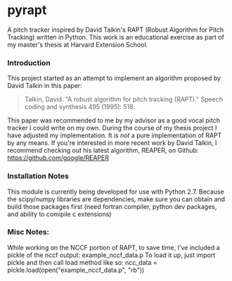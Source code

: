 # pyrapt
A pitch tracker inspired by David Talkin's RAPT (Robust Algorithm for Pitch Tracking) written in Python. This work is an educational exercise as part of my master's thesis at Harvard Extension School.

### Introduction

This project started as an attempt to implement an algorithm proposed by David Talkin in this paper:
> Talkin, David. "A robust algorithm for pitch tracking (RAPT)." Speech coding and synthesis 495 (1995): 518.

This paper was recommended to me by my advisor as a good vocal pitch tracker I could write on my own. During the course of my thesis project I have adjusted my implementation. It is *not* a pure implementation of RAPT by any means. If you're interested in more recent work by David Talkin, I recommend checking out his latest algorithm, REAPER, on Github: https://github.com/google/REAPER

### Installation Notes

This module is currently being developed for use with Python 2.7. Because the scipy/numpy libraries are dependencies, make sure you can obtain and build those packages first (need fortran compiler, python dev packages, and ability to comipile c extensions)

### Misc Notes:

While working on the NCCF portion of RAPT, to save time, I've included a pickle of the nccf output: example\_nccf\_data.p
To load it up, just import pickle and then call load method like so: ncc\_data = pickle.load(open("example\_nccf\_data.p", "rb"))

